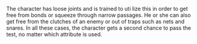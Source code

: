 The character has loose joints and is trained to uti lize this in order to get free from bonds or squeeze through narrow passages. He or she can also get free from the clutches of an enemy or out of traps such as nets and snares. In all these cases, the character gets a second chance to pass the test, no matter which attribute is used.